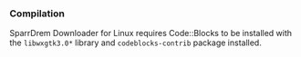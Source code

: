 ### Compilation

SparrDrem Downloader for Linux requires Code::Blocks to be installed with the `libwxgtk3.0*` library and `codeblocks-contrib` package installed.